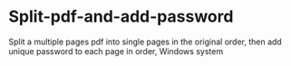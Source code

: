 # Split-pdf-and-add-password
Split a multiple pages pdf into single pages in the original order, then add unique password to each page in order, Windows system
